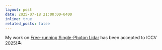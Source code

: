 ```yaml
---
layout: post
date: 2025-07-18 21:00:00-0400
inline: true
related_posts: false
---
```


My work on <a href='https://arxiv.org/abs/2507.09386'>Free-running Single-Photon Lidar</a> has been accepted to ICCV 2025!🏝️
